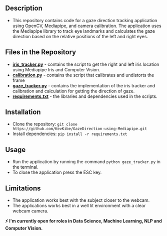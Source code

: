 ## Description
- This repository contains code for a gaze direction tracking application using OpenCV, Mediapipe, and camera calibration. The application uses the Mediapipe library to track eye landmarks and calculates the gaze direction based on the relative positions of the left and right eyes.

## Files in the Repository
- **[iris_tracker.py](https://github.com/KevKibe/GazeDirection-using-Mediapipe/blob/main/iris_tracker.py)** - contains the script to get the right and left iris location using Mediapipe Iris and Computer Vision.
- **[calibration.py](https://github.com/KevKibe/GazeDirection-using-Mediapipe/blob/main/calibration.py)** - contains the script that calibrates and undistorts the frame
- **[gaze_tracker.py](https://github.com/KevKibe/GazeDirection-using-Mediapipe/blob/main/gaze_tracker.py)** - contains the implementation of the iris tracker and calibration and calculation for getting the direction of gaze.
- **[requirements.txt](https://github.com/KevKibe/GazeDirection-using-Mediapipe/blob/main/requirements.txt)** - the libraries and dependencies used in the scripts.

## Installation
- Clone the repository: `git clone https://github.com/KevKibe/GazeDirection-using-Mediapipe.git`
- Install dependencies: `pip install -r requirements.txt`

## Usage
- Run the application by running the command `python gaze_tracker.py` in the terminal.
- To close the application press the ESC key.<br>

## Limitations 
- The application works best with the subject closer to the webcam.
- The applications works best in a well lit environment with a clear webcam camera.

**:zap: I'm currently open for roles in Data Science, Machine Learning, NLP and Computer Vision.**
